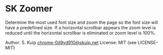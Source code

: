 # SK Zoomer

Determine the most used font size and zoom the page so the
font size will have a predefined size. If a horizontal
scrollbar appears the zoom level is reduced until the
horizontal scrollbar is eliminated or zoom level is 100%.

Author: S. Kuip <chrome-0d9vd910@skuip.net>
License: MIT (see LICENSE-MIT)
